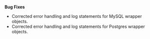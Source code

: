 **Bug Fixes**

* Corrected error handling and log statements for MySQL wrapper objects.
* Corrected error handling and log statements for Postgres wrapper objects.